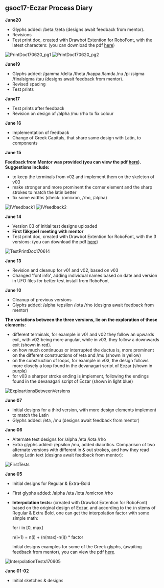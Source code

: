 ## **gsoc17-Eczar Process Diary**

**June20**
- Glyphs added: /beta /zeta (designs await feedback from mentor).
- Revisions
- Test print doc, created with Drawbot Extention for RoboFont, with the latest characters: (you can download the pdf [here](https://github.com/eellak/gsoc17-Eczar/raw/master/GSoC17_Process/02_TestDocs/PrintTests/TestPrintDoc170620.pdf))

![PrintDoc170620_pg1](https://github.com/eellak/gsoc17-Eczar/blob/master/GSoC17_Process/02_TestDocs/PrintTests/TestPrintDoc170620_pg1.png?raw=true)
![PrintDoc170620_pg2](https://github.com/eellak/gsoc17-Eczar/blob/master/GSoC17_Process/02_TestDocs/PrintTests/TestPrintDoc170620_pg2.png?raw=true)

**June19**
- Glyphs added: /gamma /delta /theta /kappa /lamda /nu /pi /sigma /finalsigma /tau (designs await feedback from mentor).
- Revised spacing
- Test prints

**June17**
- Test prints after feedback
- Revision on design of /alpha /mu /rho to fix colour

**June 16**
- Implementation of feedback
- Change of Greek Capitals, that share same design with Latin, to components

**June 15**

**Feedback from Mentor was provided (you can view the pdf [here](https://github.com/eellak/gsoc17-Eczar/blob/master/GSoC17_Process/00_Feedback/170615-IVfeedback.pdf)). Suggestions include:**
- to keep the terminals from v02 and implement them on the skeleton of v03
- make stronger and more prominent the corner element and the sharp strokes
to match the latin better
- fix some widths (check: /omicron, /rho, /alpha)


![IVfeedback1](https://github.com/eellak/gsoc17-Eczar/blob/master/GSoC17_Process/03_ScreenshotsForProcessDiary/170615-IVfeedback1.png?raw=true)
![IVfeedback2](https://github.com/eellak/gsoc17-Eczar/blob/master/GSoC17_Process/03_ScreenshotsForProcessDiary/170615-IVfeedback2.png?raw=true)

**June 14**
- Version 03 of initial test designs uploaded
- **First (Skype) meeting with mentor**
- Test print doc, created with Drawbot Extention for RoboFont, with the 3 versions: (you can download the pdf [here](https://github.com/eellak/gsoc17-Eczar/raw/master/GSoC17_Process/02_TestDocs/PrintTests/TestPrintDoc170614.pdf))

![TestPrintDoc170614](https://github.com/eellak/gsoc17-Eczar/blob/master/GSoC17_Process/02_TestDocs/PrintTests/TestPrintDoc170614.png?raw=true)

**June 13**
- Revision and cleanup for v01 and v02, based on v03
- Changed 'font info', adding individual names based on date and version in UFO files for better test install from RoboFont

**June 10**
- Cleanup of previous versions
- Glyphs added: /alpha /epsilon /iota /rho (designs await feedback from mentor)

**The variations between the three versions, lie on the exploration of these elements:**
- different terminals, for example in v01 and v02 they follow an upwards exit, with v02 being more angular, while in v03, they follow a downwards exit (shown in red).
- on how much continuous or interrupted the ductus is, more prominent on the different constructions of /eta and /mu (shown in yellow)
- on the construction of loops, for example in v03, the design follows more closely a loop found in the devanagari script of Eczar (shown in purple)
- for v03 a sharper stroke ending is implement, following the endings found in the devanagari script of Eczar (shown in light blue)

![ExploartionsBetweenVersions](https://github.com/eellak/gsoc17-Eczar/blob/master/GSoC17_Process/03_ScreenshotsForProcessDiary/170610_ExploartionsBetweenVersion.png?raw=true)

**June 07**
- Initial designs for a third version, with more design elements implement to match the Latin
- Glyphs added: /eta, /mu (designs await feedback from mentor)

**June 06**
- Alternate test designs for /alpha /eta /iota /rho
- Extra glyphs added: /epsilon /mu, added diacritics. Comparison of two alternate
versions with different in & out strokes, and how they read along Latin text (designs await feedback from mentor):

![FirstTests](https://github.com/eellak/gsoc17-Eczar/blob/master/GSoC17_Process/03_ScreenshotsForProcessDiary/170606_01.png?raw=true)

**June 05**
- Initial designs for Regular & Extra-Bold
- First glyphs added: /alpha /eta /iota /omicron /rho
- **Interpolation tests:** (created with Drawbot Extention for RoboFont)
based on the original design of Eczar, and according to the /n stems of Regular & Extra Bold,
one can get the interpolation factor with some simple math:

   for i in [0, max]

   n(i+1) = n(i) + (n(max)-n(i)) * factor

   Initial designs examples for some of the Greek glyphs, (awaiting feedback from mentor), you can view the pdf [here](https://github.com/eellak/gsoc17-Eczar/blob/master/GSoC17_Process/02_TestDocs/InterpolationTests/InterpolationTests170605.pdf).

![InterpolationTests170605](https://github.com/eellak/gsoc17-Eczar/blob/master/GSoC17_Process/02_TestDocs/InterpolationTests/InterpolationTests170605.png?raw=true)

**June 01-02**
- Initial sketches & designs
